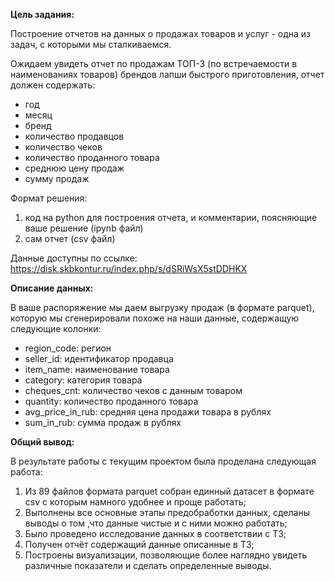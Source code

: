 **Цель задания:**

Построение отчетов на данных о продажах товаров и услуг - одна из задач, с которыми мы сталкиваемся.

Ожидаем увидеть отчет по продажам ТОП-3 (по встречаемости в наименованиях товаров) брендов лапши быстрого приготовления,
отчет должен содержать:
 - год
 - месяц 
 - бренд
 - количество продавцов
 - количество чеков
 - количество проданного товара
 - среднюю цену продаж
 - сумму продаж

Формат решения:
1) код на python для построения отчета, и комментарии, поясняющие ваше решение (ipynb файл)  
2) сам отчет (csv файл)

Данные доступны по ссылке:
https://disk.skbkontur.ru/index.php/s/dSRiWsX5stDDHKX


**Описание данных:**

В ваше распоряжение мы даем выгрузку продаж (в формате parquet), которую мы сгенерировали похоже на наши данные, содержащую следующие колонки:
 - region_code: регион
 - seller_id: идентификатор продавца
 - item_name: наименование товара
 - category: категория товара
 - cheques_cnt: количество чеков с данным товаром
 - quantity: количество проданного товара
 - avg_price_in_rub: средняя цена продажи товара в рублях
 - sum_in_rub: сумма продаж в рублях

**Общий вывод:**

В результате работы с текущим проектом была проделана следующая работа:

1) Из 89 файлов формата parquet собран единный датасет в формате csv с которым намного удобнее и проще работать;  
2) Выполнены все основные этапы предобработки данных, сделаны выводы о том ,что данные чистые и с ними можно работать;  
3) Было проведено исследование данных в соответствии с ТЗ;  
4) Получен отчёт содержащий данные описанные в ТЗ;  
5) Построены визуализации, позволяющие более наглядно увидеть различные показатели и сделать определенные выводы. 
